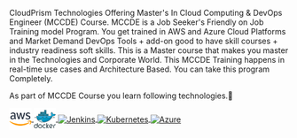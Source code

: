 CloudPrism Technologies Offering Master's In Cloud Computing & DevOps Engineer (MCCDE) Course. MCCDE is a  Job Seeker's Friendly on Job Training model Program. You get trained in AWS and Azure Cloud Platforms and Market Demand DevOps Tools + add-on good to have skill courses + industry readiness soft skills. This is a Master course that makes you master in the Technologies and Corporate World. This MCCDE Training happens in real-time use cases and Architecture Based. You can take this program Completely.


As part of MCCDE Course you learn following technologies.👋

<a href="https://aws.amazon.com" target="blank">
<img align="center" src="https://raw.githubusercontent.com/devicons/devicon/master/icons/amazonwebservices/amazonwebservices-original-wordmark.svg" alt="AWS" height="40" width="40" />
</a>
<a href="https://www.docker.com/" target="blank">
<img align="center" src="https://raw.githubusercontent.com/devicons/devicon/master/icons/docker/docker-original-wordmark.svg" alt="Docker" height="40" width="40" />
</a>
<a href="https://www.jenkins.io" target="blank">
<img align="center" src="https://www.vectorlogo.zone/logos/jenkins/jenkins-icon.svg" alt="Jenkins" height="40" width="40" />
</a>
<a href="https://kubernetes.io" target="blank">
<img align="center" src="https://www.vectorlogo.zone/logos/kubernetes/kubernetes-icon.svg" alt="Kubernetes" height="40" width="40" />
</a>
<a href="https://azure.microsoft.com/en-in/" target="blank">
<img align="center" src="https://www.vectorlogo.zone/logos/microsoft_azure/microsoft_azure-icon.svg" alt="Azure" height="40" width="40" />
</a>